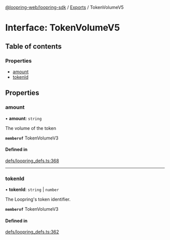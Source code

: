 [@loopring-web/loopring-sdk](../README.md) / [Exports](../modules.md) / TokenVolumeV5

# Interface: TokenVolumeV5

## Table of contents

### Properties

- [amount](TokenVolumeV5.md#amount)
- [tokenId](TokenVolumeV5.md#tokenid)

## Properties

### amount

• **amount**: `string`

The volume of the token

**`memberof`** TokenVolumeV3

#### Defined in

[defs/loopring_defs.ts:368](https://github.com/Loopring/loopring_sdk/blob/18accaa/src/defs/loopring_defs.ts#L368)

___

### tokenId

• **tokenId**: `string` \| `number`

The Loopring\'s token identifier.

**`memberof`** TokenVolumeV3

#### Defined in

[defs/loopring_defs.ts:362](https://github.com/Loopring/loopring_sdk/blob/18accaa/src/defs/loopring_defs.ts#L362)
